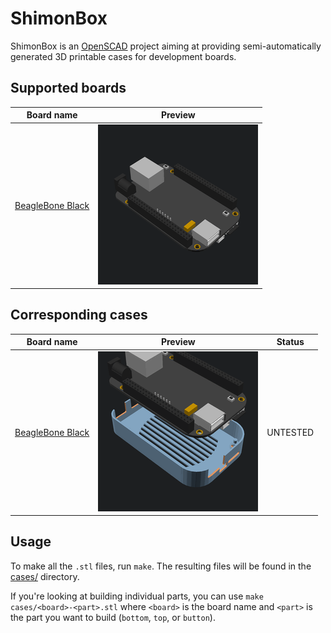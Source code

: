 ShimonBox
=========

ShimonBox is an [OpenSCAD][openscad] project aiming at providing
semi-automatically generated 3D printable cases for development boards.

[openscad]: http://www.openscad.org


Supported boards
----------------

| Board name                                   | Preview                                          |
| -------------------------------------------- | ------------------------------------------------ |
| [BeagleBone Black](boards/bbb.scad)          | ![BeagleBone Black](boards/gif/bbb.gif)          |


Corresponding cases
-------------------

| Board name                                   | Preview                                          | Status   |
| -------------------------------------------- | ------------------------------------------------ | -------- |
| [BeagleBone Black](cases/bbb.scad)           | ![BeagleBone Black](cases/gif/bbb.gif)           | UNTESTED |


Usage
-----

To make all the `.stl` files, run `make`. The resulting files will be found in
the [cases/](cases) directory.

If you're looking at building individual parts, you can use `make
cases/<board>-<part>.stl` where `<board>` is the board name and `<part>` is the
part you want to build (`bottom`, `top`, or `button`).
